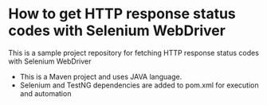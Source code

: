 # How to get HTTP response status codes with Selenium WebDriver

This is a sample project repository for fetching HTTP response status codes with Selenium WebDriver

  - This is a Maven project and uses JAVA language.
  - Selenium and TestNG dependencies are added to pom.xml for execution and automation
